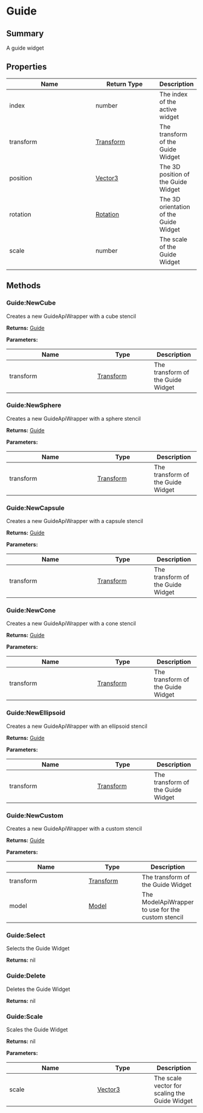 
# Guide

## Summary

A guide widget


## Properties

<table>
<thead><tr><th width="225">Name</th><th width="160">Return Type</th><th>Description</th></tr></thead>
<tbody>
<tr><td>index</td><td>number</td><td>The index of the active widget</td></tr>
<tr><td>transform</td><td><a href="transform.md">Transform</a></td><td>The transform of the Guide Widget</td></tr>
<tr><td>position</td><td><a href="vector3.md">Vector3</a></td><td>The 3D position of the Guide Widget</td></tr>
<tr><td>rotation</td><td><a href="rotation.md">Rotation</a></td><td>The 3D orientation of the Guide Widget</td></tr>
<tr><td>scale</td><td>number</td><td>The scale of the Guide Widget</td></tr>
<tr><td></td><td></td><td></td></tr></tbody></table>




## Methods


### Guide:NewCube

Creates a new GuideApiWrapper with a cube stencil

**Returns:** <a href="guide.md">Guide</a>


**Parameters:**

<table data-full-width="false">
<thead><tr><th width="217">Name</th><th width="134">Type</th><th>Description</th></tr></thead>
<tbody><tr><td>transform</td><td><a href="transform.md">Transform</a></td><td>The transform of the Guide Widget</td></tr></tbody></table>






### Guide:NewSphere

Creates a new GuideApiWrapper with a sphere stencil

**Returns:** <a href="guide.md">Guide</a>


**Parameters:**

<table data-full-width="false">
<thead><tr><th width="217">Name</th><th width="134">Type</th><th>Description</th></tr></thead>
<tbody><tr><td>transform</td><td><a href="transform.md">Transform</a></td><td>The transform of the Guide Widget</td></tr></tbody></table>






### Guide:NewCapsule

Creates a new GuideApiWrapper with a capsule stencil

**Returns:** <a href="guide.md">Guide</a>


**Parameters:**

<table data-full-width="false">
<thead><tr><th width="217">Name</th><th width="134">Type</th><th>Description</th></tr></thead>
<tbody><tr><td>transform</td><td><a href="transform.md">Transform</a></td><td>The transform of the Guide Widget</td></tr></tbody></table>






### Guide:NewCone

Creates a new GuideApiWrapper with a cone stencil

**Returns:** <a href="guide.md">Guide</a>


**Parameters:**

<table data-full-width="false">
<thead><tr><th width="217">Name</th><th width="134">Type</th><th>Description</th></tr></thead>
<tbody><tr><td>transform</td><td><a href="transform.md">Transform</a></td><td>The transform of the Guide Widget</td></tr></tbody></table>






### Guide:NewEllipsoid

Creates a new GuideApiWrapper with an ellipsoid stencil

**Returns:** <a href="guide.md">Guide</a>


**Parameters:**

<table data-full-width="false">
<thead><tr><th width="217">Name</th><th width="134">Type</th><th>Description</th></tr></thead>
<tbody><tr><td>transform</td><td><a href="transform.md">Transform</a></td><td>The transform of the Guide Widget</td></tr></tbody></table>






### Guide:NewCustom

Creates a new GuideApiWrapper with a custom stencil

**Returns:** <a href="guide.md">Guide</a>


**Parameters:**

<table data-full-width="false">
<thead><tr><th width="217">Name</th><th width="134">Type</th><th>Description</th></tr></thead>
<tbody><tr><td>transform</td><td><a href="transform.md">Transform</a></td><td>The transform of the Guide Widget</td></tr>
<tr><td>model</td><td><a href="model.md">Model</a></td><td>The ModelApiWrapper to use for the custom stencil</td></tr></tbody></table>






### Guide:Select

Selects the Guide Widget

**Returns:** nil






### Guide:Delete

Deletes the Guide Widget

**Returns:** nil






### Guide:Scale

Scales the Guide Widget

**Returns:** nil


**Parameters:**

<table data-full-width="false">
<thead><tr><th width="217">Name</th><th width="134">Type</th><th>Description</th></tr></thead>
<tbody><tr><td>scale</td><td><a href="vector3.md">Vector3</a></td><td>The scale vector for scaling the Guide Widget</td></tr></tbody></table>






